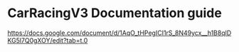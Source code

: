 # CarRacingV3 Documentation guide
https://docs.google.com/document/d/1AqO_tHPegICI1rS_8N49ycx__h1B8qlDKG5l7Q0gXOY/edit?tab=t.0
